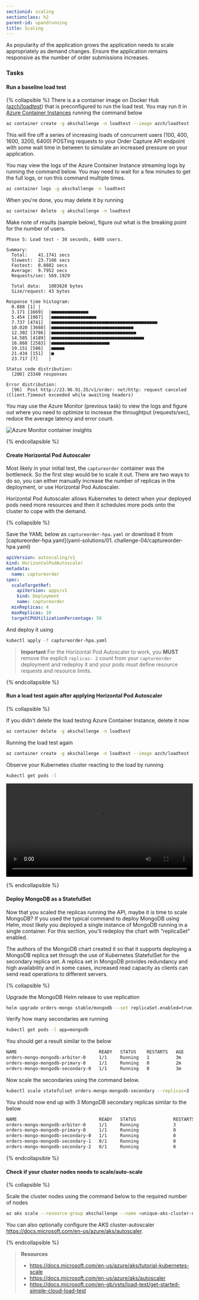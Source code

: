 ```yaml
---
sectionid: scaling
sectionclass: h2
parent-id: upandrunning
title: Scaling
---
```


As popularity of the application grows the application needs to scale appropriately as demand changes.
Ensure the application remains responsive as the number of order submissions increases.

### Tasks

#### Run a baseline load test

{% collapsible %}
There is a a container image on Docker Hub ([azch/loadtest](https://hub.docker.com/r/azch/loadtest)) that is preconfigured to run the load test. You may run it in [Azure Container Instances](https://azure.microsoft.com/en-us/services/container-instances/) running the command below

```sh
az container create -g akschallenge -n loadtest --image azch/loadtest --restart-policy Never -e SERVICE_IP=<public ip of order capture service>
```

This will fire off a series of increasing loads of concurrent users (100, 400, 1600, 3200, 6400) POSTing requests to your Order Capture API endpoint with some wait time in between to simulate an increased pressure on your application.

You may view the logs of the Azure Container Instance streaming logs by running the command below. You may need to wait for a few minutes to get the full logs, or run this command multiple times.

```sh
az container logs -g akschallenge -n loadtest
```

When you're done, you may delete it by running

```sh
az container delete -g akschallenge -n loadtest
```

Make note of results (sample below), figure out what is the breaking point for the number of users.

```
Phase 5: Load test - 30 seconds, 6400 users.

Summary:
  Total:	41.1741 secs
  Slowest:	23.7166 secs
  Fastest:	0.8882 secs
  Average:	9.7952 secs
  Requests/sec:	569.1929

  Total data:	1003620 bytes
  Size/request:	43 bytes

Response time histogram:
  0.888 [1]	|
  3.171 [1669]	|■■■■■■■■■■■■■■
  5.454 [1967]	|■■■■■■■■■■■■■■■■■
  7.737 [4741]	|■■■■■■■■■■■■■■■■■■■■■■■■■■■■■■■■■■■■■■■■
  10.020 [3660]	|■■■■■■■■■■■■■■■■■■■■■■■■■■■■■■■
  12.302 [3786]	|■■■■■■■■■■■■■■■■■■■■■■■■■■■■■■■■
  14.585 [4189]	|■■■■■■■■■■■■■■■■■■■■■■■■■■■■■■■■■■■
  16.868 [2583]	|■■■■■■■■■■■■■■■■■■■■■■
  19.151 [586]	|■■■■■
  21.434 [151]	|■
  23.717 [7]	|

Status code distribution:
  [200]	23340 responses

Error distribution:
  [96]	Post http://23.96.91.35/v1/order: net/http: request canceled (Client.Timeout exceeded while awaiting headers)
```

You may use the Azure Monitor (previous task) to view the logs and figure out where you need to optimize to increase the throughtput (requests/sec), reduce the average latency and error count.

![Azure Monitor container insights](media/captureorder-loadtest-log.png)

{% endcollapsible %}

#### Create Horizontal Pod Autoscaler

Most likely in your initial test, the `captureorder` container was the bottleneck. So the first step would be to scale it out. There are two ways to do so, you can either manually increase the number of replicas in the deployment, or use Horizontal Pod Autoscaler.

Horizontal Pod Autoscaler allows Kubernetes to detect when your deployed pods need more resources and then it schedules more pods onto the cluster to cope with the demand.

{% collapsible %}

Save the YAML below as `captureorder-hpa.yaml` or download it from [captureorder-hpa.yaml](yaml-solutions/01. challenge-04/captureorder-hpa.yaml)

```yaml
apiVersion: autoscaling/v1
kind: HorizontalPodAutoscaler
metadata:
  name: captureorder
spec:
  scaleTargetRef:
    apiVersion: apps/v1
    kind: Deployment
    name: captureorder
  minReplicas: 4
  maxReplicas: 10
  targetCPUUtilizationPercentage: 50
```

And deploy it using

```sh
kubectl apply -f captureorder-hpa.yaml
```

> **Important** For the Horizontal Pod Autoscaler to work, you **MUST** remove the explicit `replicas: 2` count from your `captureorder` deployment and redeploy it and your pods must define resource requests and resource limits.

{% endcollapsible %}

#### Run a load test again after applying Horizontal Pod Autoscaler

{% collapsible %}

If you didn't delete the load testing Azure Container Instance, delete it now

```sh
az container delete -g akschallenge -n loadtest
```

Running the load test again

```sh
az container create -g akschallenge -n loadtest --image azch/loadtest --restart-policy Never -e SERVICE_IP=<public ip of order capture service>
```

Observe your Kubernetes cluster reacting to the load by running

```sh
kubectl get pods -l
```

<video width="100%" controls>
  <source src="media/autoscale-in-action.mp4" type="video/mp4">
Your browser does not support the video tag.
</video>

{% endcollapsible %}

#### Deploy MongoDB as a StatefulSet

Now that you scaled the replicas running the API, maybe it is time to scale MongoDB? If you used the typical command to deploy MongoDB using Helm, most likely you deployed a single instance of MongoDB running in a single container. For this section, you'll redeploy the chart with "replicaSet" enabled.

The authors of the MongoDB chart created it so that it supports deploying a MongoDB replica set through the use of Kubernetes StatefulSet for the secondary replica set. A replica set in MongoDB provides redundancy and high availability and in some cases, increased read capacity as clients can send read operations to different servers.

{% collapsible %}

Upgrade the MongoDB Helm release to use replication

```sh
helm upgrade orders-mongo stable/mongodb --set replicaSet.enabled=true,mongodbUsername=orders-user,mongodbPassword=orders-password,mongodbDatabase=akschallenge
```

Verify how many secondaries are running

```sh
kubectl get pods -l app=mongodb
```

You should get a result similar to the below

```sh
NAME                               READY   STATUS    RESTARTS   AGE
orders-mongo-mongodb-arbiter-0     1/1     Running   1          3m
orders-mongo-mongodb-primary-0     1/1     Running   0          2m
orders-mongo-mongodb-secondary-0   1/1     Running   0          3m
```

Now scale the secondaries using the command below.

```sh
kubectl scale statefulset orders-mongo-mongodb-secondary --replicas=3
```

You should now end up with 3 MongoDB secondary replicas similar to the below

```sh
NAME                               READY   STATUS              RESTARTS   AGE
orders-mongo-mongodb-arbiter-0     1/1     Running             3          8m
orders-mongo-mongodb-primary-0     1/1     Running             0          7m
orders-mongo-mongodb-secondary-0   1/1     Running             0          8m
orders-mongo-mongodb-secondary-1   0/1     Running             0          58s
orders-mongo-mongodb-secondary-2   0/1     Running             0          58s
```

{% endcollapsible %}

#### Check if your cluster nodes needs to scale/auto-scale

{% collapsible %}

Scale the cluster nodes using the command below to the required number of nodes

```sh
az aks scale --resource-group akschallenge --name <unique-aks-cluster-name> --node-count 4
```

You can also optionally configure the AKS cluster-autoscaler <https://docs.microsoft.com/en-us/azure/aks/autoscaler>.

{% endcollapsible %}

> **Resources**
> * <https://docs.microsoft.com/en-us/azure/aks/tutorial-kubernetes-scale>
> * <https://docs.microsoft.com/en-us/azure/aks/autoscaler>
> * <https://docs.microsoft.com/en-gb/vsts/load-test/get-started-simple-cloud-load-test>